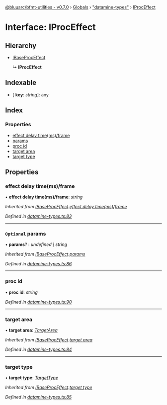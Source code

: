 [@bluuarc/bfmt-utilities - v0.7.0](../README.md) › [Globals](../globals.md) › ["datamine-types"](../modules/_datamine_types_.md) › [IProcEffect](_datamine_types_.iproceffect.md)

# Interface: IProcEffect

## Hierarchy

* [IBaseProcEffect](_datamine_types_.ibaseproceffect.md)

  ↳ **IProcEffect**

## Indexable

* \[ **key**: *string*\]: any

## Index

### Properties

* [effect delay time(ms)/frame](_datamine_types_.iproceffect.md#effect-delay-time(ms)/frame)
* [params](_datamine_types_.iproceffect.md#optional-params)
* [proc id](_datamine_types_.iproceffect.md#proc-id)
* [target area](_datamine_types_.iproceffect.md#target-area)
* [target type](_datamine_types_.iproceffect.md#target-type)

## Properties

###  effect delay time(ms)/frame

• **effect delay time(ms)/frame**: *string*

*Inherited from [IBaseProcEffect](_datamine_types_.ibaseproceffect.md).[effect delay time(ms)/frame](_datamine_types_.ibaseproceffect.md#effect-delay-time(ms)/frame)*

*Defined in [datamine-types.ts:83](https://github.com/BluuArc/bfmt-utilities/blob/master/src/datamine-types.ts#L83)*

___

### `Optional` params

• **params**? : *undefined | string*

*Inherited from [IBaseProcEffect](_datamine_types_.ibaseproceffect.md).[params](_datamine_types_.ibaseproceffect.md#optional-params)*

*Defined in [datamine-types.ts:86](https://github.com/BluuArc/bfmt-utilities/blob/master/src/datamine-types.ts#L86)*

___

###  proc id

• **proc id**: *string*

*Defined in [datamine-types.ts:90](https://github.com/BluuArc/bfmt-utilities/blob/master/src/datamine-types.ts#L90)*

___

###  target area

• **target area**: *[TargetArea](../enums/_datamine_types_.targetarea.md)*

*Inherited from [IBaseProcEffect](_datamine_types_.ibaseproceffect.md).[target area](_datamine_types_.ibaseproceffect.md#target-area)*

*Defined in [datamine-types.ts:84](https://github.com/BluuArc/bfmt-utilities/blob/master/src/datamine-types.ts#L84)*

___

###  target type

• **target type**: *[TargetType](../enums/_datamine_types_.targettype.md)*

*Inherited from [IBaseProcEffect](_datamine_types_.ibaseproceffect.md).[target type](_datamine_types_.ibaseproceffect.md#target-type)*

*Defined in [datamine-types.ts:85](https://github.com/BluuArc/bfmt-utilities/blob/master/src/datamine-types.ts#L85)*
